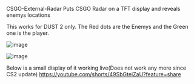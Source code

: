 CSGO-External-Radar
Puts CSGO Radar on a TFT display and reveals enemys locations 

This works for DUST 2 only. 
The Red dots are the Enemys and the Green one is the player.


![image](https://github.com/Gavwalsh15/CSGO-External-Radar/assets/114908190/38933a71-bdd4-44a7-84db-4eb24f951149)

![image](https://github.com/Gavwalsh15/CSGO-External-Radar/assets/114908190/98ca046b-e67f-45e7-92a5-8daf92859d76)


Below is a small display of it working live(Does not work any more since CS2 update)
https://youtube.com/shorts/49SbGteiZaU?feature=share

